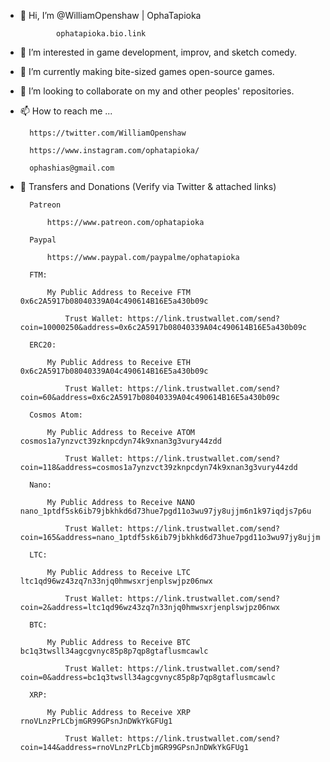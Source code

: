 - 👋 Hi, I’m  @WilliamOpenshaw | OphaTapioka

              ophatapioka.bio.link

- 👀 I’m interested in game development, improv, and sketch comedy.
 

- 🌱 I’m currently making bite-sized games open-source games.

        
- 💞️ I’m looking to collaborate on my and other peoples' repositories.

        
- 📫 How to reach me ...

        https://twitter.com/WilliamOpenshaw
        
        https://www.instagram.com/ophatapioka/
        
        ophashias@gmail.com
        

- 💌 Transfers and Donations (Verify via Twitter & attached links)

        Patreon
           
            https://www.patreon.com/ophatapioka
        
        Paypal
            
            https://www.paypal.com/paypalme/ophatapioka

        FTM:

            My Public Address to Receive FTM 0x6c2A5917b08040339A04c490614B16E5a430b09c

                Trust Wallet: https://link.trustwallet.com/send?coin=10000250&address=0x6c2A5917b08040339A04c490614B16E5a430b09c

        ERC20:

            My Public Address to Receive ETH 0x6c2A5917b08040339A04c490614B16E5a430b09c

                Trust Wallet: https://link.trustwallet.com/send?coin=60&address=0x6c2A5917b08040339A04c490614B16E5a430b09c

        Cosmos Atom: 

            My Public Address to Receive ATOM cosmos1a7ynzvct39zknpcdyn74k9xnan3g3vury44zdd

                Trust Wallet: https://link.trustwallet.com/send?coin=118&address=cosmos1a7ynzvct39zknpcdyn74k9xnan3g3vury44zdd

        Nano:

            My Public Address to Receive NANO nano_1ptdf5sk6ib79jbkhkd6d73hue7pgd11o3wu97jy8ujjm6n1k97iqdjs7p6u

                Trust Wallet: https://link.trustwallet.com/send?coin=165&address=nano_1ptdf5sk6ib79jbkhkd6d73hue7pgd11o3wu97jy8ujjm6n1k97iqdjs7p6u 

        LTC:

            My Public Address to Receive LTC ltc1qd96wz43zq7n33njq0hmwsxrjenplswjpz06nwx

                Trust Wallet: https://link.trustwallet.com/send?coin=2&address=ltc1qd96wz43zq7n33njq0hmwsxrjenplswjpz06nwx 

        BTC:

            My Public Address to Receive BTC bc1q3twsll34agcgvnyc85p8p7qp8gtaflusmcawlc

                Trust Wallet: https://link.trustwallet.com/send?coin=0&address=bc1q3twsll34agcgvnyc85p8p7qp8gtaflusmcawlc

        XRP: 

            My Public Address to Receive XRP rnoVLnzPrLCbjmGR99GPsnJnDWkYkGFUg1

                Trust Wallet: https://link.trustwallet.com/send?coin=144&address=rnoVLnzPrLCbjmGR99GPsnJnDWkYkGFUg1
